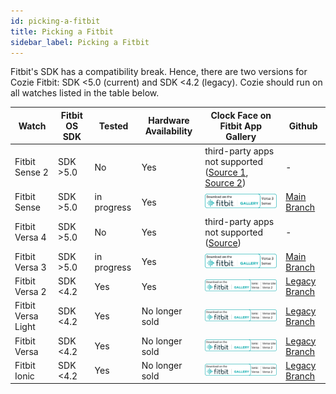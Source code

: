 ```yaml
---
id: picking-a-fitbit
title: Picking a Fitbit
sidebar_label: Picking a Fitbit
---
```


Fitbit's SDK has a compatibility break. Hence, there are two versions for Cozie Fitbit: SDK <5.0 (current) and SDK <4.2 (legacy). Cozie should run on all watches listed in the table below.

| Watch             | Fitbit OS SDK | Tested      | Hardware Availability | Clock Face on Fitbit App Gallery | Github |
|-------------------|---------------|-------------|-----------------------|-------------------|--------|
|Fitbit Sense 2     | SDK >5.0      | No          | Yes                   | third-party apps not supported (<a href="https://community.fitbit.com/t5/Sense-2/Sense-2-SDK-version-and-buildTarget-alias/m-p/5261674#M2357">Source 1</a>, <a href="https://community.fitbit.com/t5/Sense-2/Are-third-party-apps-available-on-Sense-2/td-p/5244355">Source 2</a>) | - |
|Fitbit Sense       | SDK >5.0      | in progress | Yes                   | [<img src="/img/fitbit_app_gallery_badge_not_official_new_sdk.png" width="166"/>](https://gallery.fitbit.com/details/354ed931-1207-4e2f-a92e-3383bd396f68) | <a href="https://github.com/cozie-app/cozie/tree/master"> Main Branch </a> |
|Fitbit Versa 4     | SDK >5.0      | No          | Yes                   | third-party apps not supported (<a href="https://community.fitbit.com/t5/Sense-2/Are-third-party-apps-available-on-Sense-2/td-p/5244355">Source</a>) | - |
|Fitbit Versa 3     | SDK >5.0      | in progress | Yes                   | [<img src="/img/fitbit_app_gallery_badge_not_official_new_sdk.png" width="166"/>](https://gallery.fitbit.com/details/354ed931-1207-4e2f-a92e-3383bd396f68) | <a href="https://github.com/cozie-app/cozie/tree/master"> Main Branch </a> |
|Fitbit Versa 2     | SDK <4.2      | Yes         | Yes                   | [<img src="/img/fitbit_app_gallery_badge_not_official_old_sdk.png" width="200"/>](https://gallery.fitbit.com/details/512ce6c5-f633-4f7b-853c-891869f5e3d8) | <a href="https://github.com/cozie-app/cozie/tree/cozie-fitbit-legacy"> Legacy Branch </a> |
|Fitbit Versa Light | SDK <4.2      | Yes         | No longer sold        | [<img src="/img/fitbit_app_gallery_badge_not_official_old_sdk.png" width="200"/>](https://gallery.fitbit.com/details/512ce6c5-f633-4f7b-853c-891869f5e3d8) | <a href="https://github.com/cozie-app/cozie/tree/cozie-fitbit-legacy"> Legacy Branch </a> |
|Fitbit Versa       | SDK <4.2      | Yes         | No longer sold        | [<img src="/img/fitbit_app_gallery_badge_not_official_old_sdk.png" width="200"/>](https://gallery.fitbit.com/details/512ce6c5-f633-4f7b-853c-891869f5e3d8) | <a href="https://github.com/cozie-app/cozie/tree/cozie-fitbit-legacy"> Legacy Branch </a> |
|Fitbit Ionic       | SDK <4.2      | Yes         | No longer sold        | [<img src="/img/fitbit_app_gallery_badge_not_official_old_sdk.png" width="200"/>](https://gallery.fitbit.com/details/512ce6c5-f633-4f7b-853c-891869f5e3d8) | <a href="https://github.com/cozie-app/cozie/tree/cozie-fitbit-legacy"> Legacy Branch </a> |
